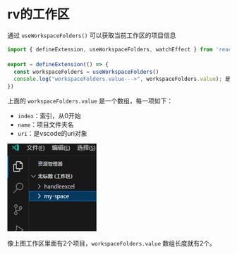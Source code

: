 # rv的工作区

通过 `useWorkspaceFolders()` 可以获取当前工作区的项目信息

```ts
import { defineExtension, useWorkspaceFolders, watchEffect } from 'reactive-vscode'

export = defineExtension(() => {
  const workspaceFolders = useWorkspaceFolders()
  console.log("workspaceFolders.value--->", workspaceFolders.value); 是一个数组
})
```

上面的 `workspaceFolders.value` 是一个数组，每一项如下：

- `index`：索引，从0开始
- `name`：项目文件夹名
- `uri`：是vscode的uri对象

![image-20250524073914052](img/209-rv的工作区/image-20250524073914052.png)

像上图工作区里面有2个项目，`workspaceFolders.value` 数组长度就有2个。